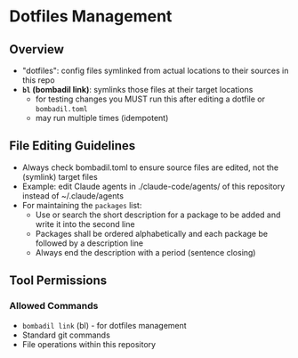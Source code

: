 # Dotfiles Management

## Overview
- "dotfiles": config files symlinked from actual locations to their sources in this repo
- **`bl` (bombadil link)**: symlinks those files at their target locations
  - for testing changes you MUST run this after editing a dotfile or `bombadil.toml`
  - may run multiple times (idempotent)

## File Editing Guidelines
- Always check bombadil.toml to ensure source files are edited, not the (symlink) target files
- Example: edit Claude agents in ./claude-code/agents/ of this repository instead of ~/.claude/agents
- For maintaining the `packages` list:
  - Use or search the short description for a package to be added and write it into the second line
  - Packages shall be ordered alphabetically and each package be followed by a description line
  - Always end the description with a period (sentence closing)

## Tool Permissions
### Allowed Commands
- `bombadil link` (bl) - for dotfiles management
- Standard git commands
- File operations within this repository